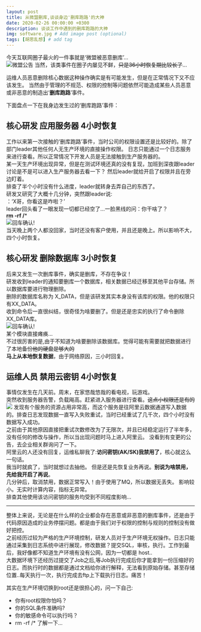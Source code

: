 ```yaml
---
layout: post
title: 从微盟删库,谈谈身边'删库跑路'的大神
date: 2020-02-26 00:00:00 +0300
description: 谈谈工作中遇到的删库跑路的大神
img: software.jpg # Add image post (optional)
tags: [胡思乱想] # add tag
---
```

今天互联网圈子最火的一件事就是‘微盟被恶意删库’...  
![微盟公告]({{site.baseurl}}/assets/img/weimeng.png)
当然，该类事件在圈子内屡见不鲜，~~只是36小时恢复期比较长了~~...

运维人员恶意删除核心数据这种操作确实是有可能发生，但是在正常情况下又不应该发生。
当然由于管理的不规范、权限的控制等问题依然可能造成某些人员恶意或非恶意的制造出‘**删库跑路**’事件。

下面盘点一下在我身边发生过的‘删库跑路’事件：

## 核心研发 应用服务器 4小时恢复
工作以来第一次接触的‘删库跑路’事件，当时公司的权限设置还是比较好的。除了部门leader其他任何人无生产环境的直接操作权限。
日志只能通过一个日志服务来进行查看。所以正常情况下开发人员是无法接触到生产服务器的。    
某一天生产环境出现异常，但是在测试环境还真的没有复现，加班到深夜跟leader讨论是不是可以进入生产服务器去看一下？ 然后leader就给开启了权限并且在旁边盯着。  
排查了半个小时没有什么进度，leader就转身去弄自己的东西了。   
研发又研究了大概十几分钟，突然跟leader说:  
：‘X哥，你看这是咋啦？’    
leader回头看了一眼发现一切都已经空了...一脸黑线的问：你干啥了？  
**rm -rf /***  
![回车确认!]({{site.baseurl}}/assets/img/weimeng.png)  
当天晚上两个人都没回家，当时还没有客户使用，并且还是晚上。所以影响不大，四个小时恢复。

##  核心研发 删除数据库 3小时恢复
后来又发生一次删库事件，确实是删库，不存在争议！  
研发收到leader的通知要删库一个数据库，相关数据已经迁移至其他平台存储。所以数据库要进行物理删除。  
删除的数据库名称为 X_DATA，但是该研发其实本身没有该库的权限。他的权限只有XX_DATA。  
收到命令后一直很纠结，很奇怪为啥要删了。但是还是忠实的执行了命令删除 XX_DATA库。   
![回车确认!]({{site.baseurl}}/assets/img/bang.jpg)   
某个模块直接瘫痪...   
不过很厉害的是,由于不知道为啥要删除该数据库。觉得可能有需要就把数据进行了本地备份~~他的硬盘是够大的~~  
**马上从本地恢复数据**，由于网络原因，三小时回复。

##  运维人员 禁用云密钥  4小时恢复
事情仅发生在几天前。周末，在家悠哉悠哉的看电视，玩游戏。  
突然收到服务器告警，负载飚高。赶紧进入服务器进行查看。~~这点小权限还是有的~~   
![]({{site.baseurl}}/assets/img/load.png) 
发现有个服务的资源占用非常高，而这个服务是往阿里云数据通道写入数据的。排查日志发现数据一直写入失败重试，当时已经重试了几千次，四个小时没有数据写入成功。  
之前由于其他原因直接把重试次数修改为了无限次，并且已经稳定运行了半年多，没有任何的修改与操作，所以当出现问题时马上进入阿里云。 没看到有变更的公告，去企业相关群询问了一下。  
阿里云的人还没有回复，运维私聊我了:**访问密钥(AK/SK)我禁用了**，核心就这么一句话。  
我当时就疯了，当时就想过去抽他。 但是还是先恢复业务再说。**别说为啥禁用，先给我开启了再说**。  
几分钟后，取消禁用，数据正常写入！由于使用了MQ，所以数据无丢失。 影响较小。无实时计算内容，指标无异常。  
排查其他使用该访问密钥的服务均受到不同程度影响...

---
整体上来说，无论是在什么样的企业都会存在恶意或非恶意的删库事件，还是由于代码原因造成的业务停摆问题。都是由于我们对于权限的控制与规则的控制没有做好把控。  
之前经历过较为严格的生产环境控制，研发人员对于生产环境无权操作。日志只能通过采集到日志系统中进行展现，修改数据？提交SQL，审核，执行。工作到最后，我好像都不知道生产环境有没有公网，因为一切都是 host..  
大数据环境下还经历过提交了Job之后,等Job执行完成后你才能拿到一份压缩好的日志。而执行时的数据都是通过文档给你进行解释，无法看到原始存储。甚至存储位置..每天执行一次，执行完成去ftp上下载执行日志。痛苦！
    
其实在生产环境切换到root还是很担心的，问一下自己:  
*   你有root权限你怕吗？
*   你的SQL条件准确吗?
*   你的敏感命令可以执行吗？
*   rm -rf /* 了解一下...


